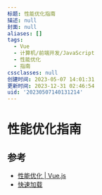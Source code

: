 ```yaml
---
标题: 性能优化指南
描述: null
封面: null
aliases: []
tags:
  - Vue
  - 计算机/前端开发/JavaScript
  - 性能优化
  - 指南
cssclasses: null
创建时间: 2023-05-07 14:01:31
更新时间: 2023-12-31 02:46:54
uid: '20230507140131214'
---
```


# 性能优化指南

## 参考

- [性能优化 | Vue.js](https://cn.vuejs.org/guide/best-practices/performance.html#profiling-options)
- [快速加载](https://web.dev/fast/)
